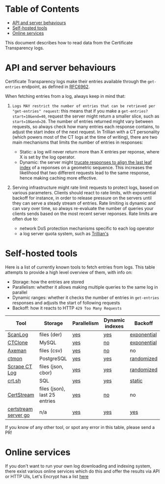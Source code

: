 # Table of Contents

 - [API and server behaviours](#api-and-server-behaviours)
 - [Self-hosted tools](#self-hosted-tools)
 - [Online services](#online-services)

This document describes how to read data from the Certificate Transparency
logs.

# API and server behaviours
Certificate Transparency logs make their entries available through the
`get-entries` endpoint, as defined in
[RFC6962](https://www.rfc-editor.org/rfc/rfc6962#section-4.6).

When fetching entries from a log, always keep in mind that:

 1. `Logs MAY restrict the number of entries that can be retrieved per
 "get-entries" request`: this means that if you make a
 `get-entries?start=10&end=40`, request the server might return a smaller slice,
 such as `start=10&end=20`. The number of entries returned might vary between
 requests, so always check how many entries each response contains, to adjust
 the start index of the next request. In Trillian with a CT personality (which
 powers most of the CT logs at the time of writing), there are two main
 mechanisms that limits the number of entries in responses:
     - Static: a log will never return more than X entries per reponse, where
     X is set by the log operator.
     - Dynamic: the server might [trucate responses to align the last leaf
     index](https://github.com/google/certificate-transparency-go/blob/afde1b22ba618518e928a0379546db969803afb9/trillian/ctfe/handlers.go#L979-L988)
     of a reponses on a geometric sequence. This increases the likelihood that
     two different requests lead to the same response, hence making caching more
     effective.

 2. Serving infrastructure might rate limit requests to protect logs, based on
 various parameters. Clients should react to rate limits, with exponential
 backoff for instance, in order to release pressure on the servers until they
 can serve a steady stream of entries. Rate limiting is dynamic and can vary 
 over time, so always re-evaluate the number of queries your clients sends based
 on the most recent server reponses. Rate limits are often due to:
     - network DoS protection mechanisms specific to each log operator
     - a log server quota system, such as [Trillian's](https://github.com/google/trillian/blob/master/quota/quota.go)

# Self-hosted tools
Here is a list of currently known tools to fetch entries from logs. This table
attempts to provide a high level overview of them, with info on:
   - Storage: how the entries are stored
   - Parallelism: whether it allows making multiple queries to the same log in parallel
   - Dynamic ranges: whether it checks the number of entries in `get-entries` responses and adjusts the start of following
   requests
   - Backoff: how it reacts to HTTP `429 Too Many Requests`

|Tool                                                                                                   |Storage                      |Parallelism                                                                                                                              |Dynamic indexes                                                                                                                   |Backoff                                                                                                                     |
|-------------------------------------------------------------------------------------------------------|-----------------------------|-----------------------------------------------------------------------------------------------------------------------------------------|----------------------------------------------------------------------------------------------------------------------------------|----------------------------------------------------------------------------------------------------------------------------|
|[ScanLog](https://github.com/google/certificate-transparency-go/blob/master/scanner/scanlog/scanlog.go)|files (der)                  |[yes](https://github.com/google/certificate-transparency-go/blob/041b29b9b82cf2eb8972c5afef04e692524af8f0/scanner/scanlog/scanlog.go#L58)|[yes](https://github.com/google/certificate-transparency-go/blob/041b29b9b82cf2eb8972c5afef04e692524af8f0/scanner/fetcher.go#L298)|[exponential](https://github.com/google/certificate-transparency-go/blob/master/jsonclient/backoff.go)                      |
|[CTClone](https://github.com/google/trillian-examples/tree/master/clone)                               |MySQL                        |[yes](https://github.com/google/trillian-examples/blob/f2a13ca2666b721d527d61d68f4fe6768b1e5ad1/clone/cmd/ctclone/ctclone.go#L42)        |[no](https://github.com/google/trillian-examples/blob/f2a13ca2666b721d527d61d68f4fe6768b1e5ad1/clone/internal/cloner/clone.go#L75)|[exponential](https://github.com/google/certificate-transparency-go/blob/master/jsonclient/backoff.go)                      |
|[Axeman](https://github.com/CaliDog/Axeman)                                                            |files (csv)                  |[yes](https://github.com/CaliDog/Axeman/blob/e8a195a3e31f10ee6156d564ec541e7dcc356a4c/axeman/core.py#L28)                                |[no](https://github.com/CaliDog/Axeman/blob/e8a195a3e31f10ee6156d564ec541e7dcc356a4c/axeman/certlib.py#L60)                       |no                                                                                                                          |
|[ctmon](https://github.com/sergiogarciadev/ctmon)                                                      |PostgreSQL                   |[yes](https://github.com/search?q=repo%3Asergiogarciadev%2Fctmon+path%3Astate.json+concurrency&type=code)                                |[yes](https://github.com/sergiogarciadev/ctmon/blob/e4a4f67f4b405821a2ab47ab1878d6ae0eebb72c/logclient/log.go#L73)                |[randomized](https://github.com/sergiogarciadev/ctmon/blob/e4a4f67f4b405821a2ab47ab1878d6ae0eebb72c/logclient/log.go#L92)   |
|[Scrape CT Log](https://github.com/mpalmer/scrape-ct-log)                                              |files (json, cbor)           |[yes](https://github.com/mpalmer/scrape-ct-log/blob/02314930ac59c23f6b0782fe156239aeff86b667/src/runner/mod.rs#L72)                      |[yes](https://github.com/mpalmer/scrape-ct-log/blob/02314930ac59c23f6b0782fe156239aeff86b667/src/fetcher/mod.rs#L246)             |[randomized](https://github.com/mpalmer/scrape-ct-log/blob/02314930ac59c23f6b0782fe156239aeff86b667/src/fetcher/mod.rs#L183)|
|[crt.sh](https://github.com/crtsh)                                                                     |SQL                          |[yes](https://github.com/crtsh/ct_monitor/blob/174e0d8d4954dacd80eaf45dedd90061d7e7a6f4/ct/logList.go#L24)                               |[yes](https://github.com/crtsh/ct_monitor/blob/174e0d8d4954dacd80eaf45dedd90061d7e7a6f4/ct/getEntries.go#L77)                     |[static](https://github.com/crtsh/ct_monitor/blob/174e0d8d4954dacd80eaf45dedd90061d7e7a6f4/ct/logList.go#L75)               |
|[CertStream](https://github.com/CaliDog/certstream-server?tab=readme-ov-file)                          |files (json), last 25 entries|[yes](https://github.com/CaliDog/certstream-server/blob/41c054704316f9ade21a0cc89db19d51e10469e6/lib/certstream/ct_watcher.ex#L165)      |[no](https://github.com/CaliDog/certstream-server-python/blob/790718da384d3710e7842bd32b8367d2e142cc14/certstream/watcher.py#L143)|no      
|[certstream server go](https://github.com/d-Rickyy-b/certstream-server-go) | n/a | [yes](https://github.com/d-Rickyy-b/certstream-server-go/blob/22cc89fc7ea2994d4d2717e5dcc5ad17a444fee7/internal/certificatetransparency/ct-watcher.go#L233) | [yes](https://github.com/google/certificate-transparency-go/blob/6227d7a256e6aba604df22e6e7706b3cffd70476/scanner/fetcher.go#L298) | [yes](https://github.com/google/certificate-transparency-go/blob/6227d7a256e6aba604df22e6e7706b3cffd70476/scanner/fetcher.go#L77) |

If you know of any other tool, or spot any error in this table, please send a PR!

# Online services 
If you don't want to run your own log downloading and indexing system, there
exist various online services which do this and offer the results via API or
HTTP UIs, Let's Encrypt has a list [here](https://community.letsencrypt.org/t/certificate-transparency-search-resources/203368)